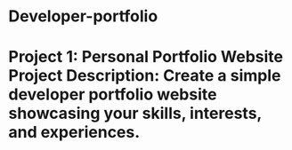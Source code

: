 # Developer-portfolio
# Project 1: Personal Portfolio Website Project Description: Create a simple developer portfolio website showcasing your skills, interests, and experiences.
